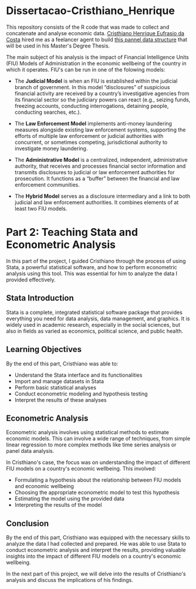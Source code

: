 # Dissertacao-Cristhiano_Henrique

This repository consists of the R code that was made to collect and concatenate and analyse economic data. [Cristhiano Henrique Eufrasio da Costa](http://lattes.cnpq.br/9252323905076913) hired me as a feelancer agent to build [this pannel data structure](https://github.com/vitorbborges/Dissertacao-Cristhiano_Henrique/blob/main/Parte%201/PAINEL_COMPLETO_formatado.xlsx) that will be used in his Master's Degree Thesis.

The main subject of his analysis is the impact of Financial Intelligence Units (FIU) Models of Administration in the economic wellbeing of the country in which it operates. FIU's can be run in one of the folowing models:

- The **Judicial Model** is when an FIU is established within the judicial branch of government. In this model “disclosures” of suspicious financial activity are received by a country’s investigative agencies from its financial sector so the judiciary powers can react (e.g., seizing funds, freezing accounts, conducting interrogations, detaining people, conducting searches, etc.).

- The **Law Enforcement Model** implements anti-money laundering measures alongside existing law enforcement systems, supporting the efforts of multiple law enforcement or judicial authorities with concurrent, or sometimes competing, jurisdictional authority to investigate money laundering.

- The **Administrative Model** is a centralized, independent, administrative authority, that receives and processes financial sector information and transmits disclosures to judicial or law enforcement authorities for prosecution. It functions as a “buffer” between the financial and law enforcement communities.

- The **Hybrid Model** serves as a disclosure intermediary and a link to both judicial and law enforcement authorities. It combines elements of at least two FIU models.

# Part 2: Teaching Stata and Econometric Analysis

In this part of the project, I guided Cristhiano through the process of using Stata, a powerful statistical software, and how to perform econometric analysis using this tool. This was essential for him to analyze the data I provided effectively.

## Stata Introduction

Stata is a complete, integrated statistical software package that provides everything you need for data analysis, data management, and graphics. It is widely used in academic research, especially in the social sciences, but also in fields as varied as economics, political science, and public health.

## Learning Objectives

By the end of this part, Cristhiano was able to:

- Understand the Stata interface and its functionalities
- Import and manage datasets in Stata
- Perform basic statistical analyses
- Conduct econometric modeling and hypothesis testing
- Interpret the results of these analyses

## Econometric Analysis

Econometric analysis involves using statistical methods to estimate economic models. This can involve a wide range of techniques, from simple linear regression to more complex methods like time series analysis or panel data analysis.

In Cristhiano's case, the focus was on understanding the impact of different FIU models on a country's economic wellbeing. This involved:

- Formulating a hypothesis about the relationship between FIU models and economic wellbeing
- Choosing the appropriate econometric model to test this hypothesis
- Estimating the model using the provided data
- Interpreting the results of the model

## Conclusion

By the end of this part, Cristhiano was equipped with the necessary skills to analyze the data I had collected and prepared. He was able to use Stata to conduct econometric analysis and interpret the results, providing valuable insights into the impact of different FIU models on a country's economic wellbeing. 

In the next part of this project, we will delve into the results of Cristhiano's analysis and discuss the implications of his findings.

